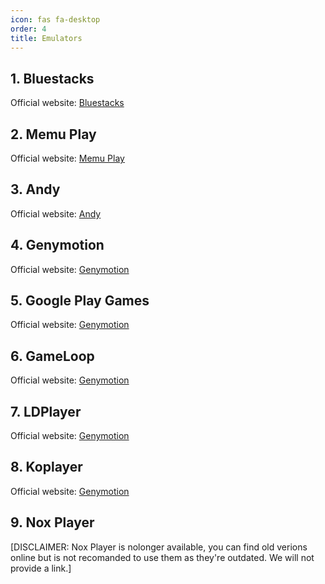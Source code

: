 ```yaml
---
icon: fas fa-desktop
order: 4
title: Emulators
---
```


## 1. **Bluestacks**

Official website: [Bluestacks](https://www.bluestacks.com/)


## 2. **Memu Play**

Official website: [Memu Play](https://www.memuplay.com/)


## 3. **Andy**

Official website: [Andy](https://andyroid.net/)


## 4. **Genymotion**

Official website: [Genymotion](https://www.genymotion.com/)


## 5. **Google Play Games**

Official website: [Genymotion](https://play.google.com/googleplaygames)


## 6. **GameLoop**

Official website: [Genymotion](https://www.gameloop.com/)


## 7. **LDPlayer**

Official website: [Genymotion](https://www.ldplayer.net/)


## 8. **Koplayer**

Official website: [Genymotion](https://koplayerpc.com/)


## 9. **Nox Player**

[DISCLAIMER: Nox Player is nolonger available, you can find old verions online but is not recomanded to use them as they're outdated. We will not provide a link.]
